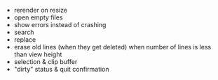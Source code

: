 * rerender on resize
* open empty files
* show errors instead of crashing
* search
* replace
* erase old lines (when they get deleted) when number of lines is less than view height
* selection & clip buffer
* "dirty" status & quit confirmation
